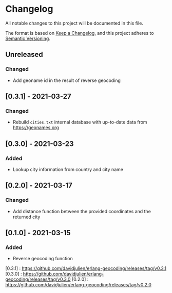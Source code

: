 # Changelog

All notable changes to this project will be documented in this file.

The format is based on [Keep a Changelog](https://keepachangelog.com/en/1.0.0/),
and this project adheres to [Semantic Versioning](https://semver.org/spec/v2.0.0.html).

## Unreleased

### Changed

- Add geoname id in the result of reverse geocoding

## [0.3.1] - 2021-03-27

### Changed

- Rebuild `cities.txt` internal database with up-to-date data from https://geonames.org

## [0.3.0] - 2021-03-23

### Added

- Lookup city information from country and city name

## [0.2.0] - 2021-03-17

### Changed

- Add distance function between the provided coordinates and the returned city

## [0.1.0] - 2021-03-15

### Added

- Reverse geocoding function


[0.3.1] : https://github.com/davidjulien/erlang-geocoding/releases/tag/v0.3.1
[0.3.0] : https://github.com/davidjulien/erlang-geocoding/releases/tag/v0.3.0
[0.2.0] : https://github.com/davidjulien/erlang-geocoding/releases/tag/v0.2.0
